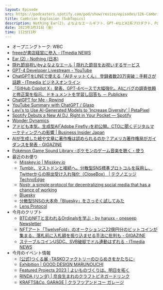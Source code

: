 ```yaml
---
layout: Episode
src: https://podcasters.spotify.com/pod/show/resize/episodes/126-Cambrian-Explosion-SubTopics-e21dn52
title: Cambrian Explosion (SubTopics)
description: Nothing Ear(2)、よなよなエールギフト、GPT-4などAI系プロダクト、Pokémon Game Sound Library、BlueSky、今月のクリプト動向やイベント情報など最近気になったサブトピックスを話しました。
date: 2023年3月31日（金）
time: 112分11秒
---
```


- オープニングトーク: WBC
- [freeeが書店経営に参入 - ITmedia NEWS](https://www.itmedia.co.jp/news/articles/2303/09/news117.html)
- [Ear (2) - Nothing (日本)](https://jp.nothing.tech/products/ear-2)
- [隠れ節目祝いbyよなよなエール | 隠れた節目をお祝いするサービス](https://yonayonaale.com/kakure_fushime/)
- [GPT-4 Developer Livestream - YouTube](https://www.youtube.com/watch?v=outcGtbnMuQ&t=1198s)
- [ChatGPTをLINEで使える「AIチャットくん」 登録者数20万突破：手軽さが話題 - ITmedia ビジネスオンライン](https://www.itmedia.co.jp/business/articles/2303/07/news172.html)
- [「GitHub Copilot X」発表、GPT-4ベースで大幅強化。AIにバグの調査依頼と修正案を指示、ドキュメントを学習し回答も － Publickey](https://www.publickey1.jp/blog/23/github_copilot_xchatgpt-4ai.html)
- [ChatGPT for Me - Rewind](https://www.rewind.ai/chatgpt-for-me)
- [YouTube Summary with ChatGPT / Glasp](https://glasp.co/youtube-summary)
- [Levi's to Use AI-Generated Models to 'Increase Diversity' | PetaPixel](https://petapixel.com/2023/03/24/levis-to-use-ai-generated-models-to-increase-diversity/)
- [Spotify Debuts a New AI DJ, Right in Your Pocket — Spotify](https://newsroom.spotify.com/2023-02-22/spotify-debuts-a-new-ai-dj-right-in-your-pocket/)
- [Wonder Dynamics](https://wonderdynamics.com/)
- [アドビも本気。生成型AI｢Adobe Firefly｣を初公開。CTOに聞くデジタルマーケティングへの影響 | Business Insider Japan](https://www.businessinsider.jp/post-267246)
- [AIが生成した絵や文章に著作権は認められるのか？アメリカ著作権局がガイダンスを発表 - GIGAZINE](https://gigazine.net/news/20230317-copyright-registration-generative-ai-works-guidance/)
- [Pokémon Game Sound Library -ポケモンのゲーム音楽を聴く・使う](https://soundlibrary.pokemon.co.jp/)
- 最近のお便り
    - [Misskey.io | Misskey.io](https://misskey.io/)
    - [Tumblr、マストドンと接続へ。分散型SNS標準プロトコルを採用し、Twitterからの脱出受け入れ強化（CloseBox） | テクノエッジ TechnoEdge](https://www.techno-edge.net/article/2022/11/22/522.html)
    - [Nostr, a simple protocol for decentralizing social media that has a chance of working](https://nostr.com/)
    - [Bluesky](https://blueskyweb.xyz/)
    - [分散型SNSの大本命「Bluesky」をさっそく試してみた](https://zenn.dev/kato_shinya/articles/lets-try-bluesky-social)
    - [Lens Protocol](https://www.lens.xyz/)
- 今月のクリプト
    - [BTCのNFTと言われるOrdinalsを学ぶ - by haruxx - oneseep Newsletter](https://oneseep.substack.com/p/btcnftordinals)
    - [NFTアート「TwelveFold」のオークションに22億円分のビットコインが集まる、落札前に入札額を振り込ませる手法に批判も - GIGAZINE](https://gigazine.net/news/20230307-yuga-twelvefold-bitcoin-nft-auction/)
    - [ステーブルコインUSDC、SVB破綻でドル連動はずれる - ITmedia NEWS](https://www.itmedia.co.jp/news/articles/2303/13/news076.html)
- 今月のイベント情報
    - [[公式]つくる展 -TASKOファクトリーのひらめきをかたちに-](https://tsukuru-ten.com/)
    - [Exhibition | GOOD DESIGN MARUNOUCHI](https://www.g-mark.org/gdm/exhibition.html)
    - [Featured Projects 2023 | よいものづくりは、明日を拓く](https://www.featuredprojects.jp/)
    - [RINDA (リンダ) | 奈良生まれのクラフトビネガードリンク](https://rinda.today/)
    - [KRAFTS&Co. GARAGE | クラフツアンドコー ガレージ](https://krafts-and.co/garage)
